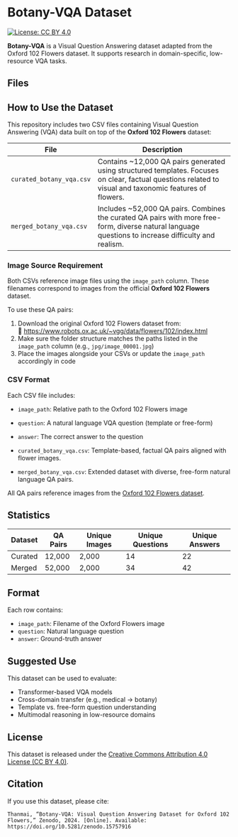 # Botany-VQA Dataset

[![License: CC BY 4.0](https://img.shields.io/badge/License-CC%20BY%204.0-lightgrey.svg)](https://creativecommons.org/licenses/by/4.0/)

**Botany-VQA** is a Visual Question Answering dataset adapted from the Oxford 102 Flowers dataset. It supports research in domain-specific, low-resource VQA tasks.

##  Files

##  How to Use the Dataset

This repository includes two CSV files containing Visual Question Answering (VQA) data built on top of the **Oxford 102 Flowers** dataset:

| File | Description |
|------|-------------|
| `curated_botany_vqa.csv` | Contains ~12,000 QA pairs generated using structured templates. Focuses on clear, factual questions related to visual and taxonomic features of flowers. |
| `merged_botany_vqa.csv` | Includes ~52,000 QA pairs. Combines the curated QA pairs with more free-form, diverse natural language questions to increase difficulty and realism. |

###  Image Source Requirement

Both CSVs reference image files using the `image_path` column. These filenames correspond to images from the official **Oxford 102 Flowers** dataset.

 To use these QA pairs:
1. Download the original Oxford 102 Flowers dataset from:  
   🔗 https://www.robots.ox.ac.uk/~vgg/data/flowers/102/index.html
2. Make sure the folder structure matches the paths listed in the `image_path` column (e.g., `jpg/image_00001.jpg`)
3. Place the images alongside your CSVs or update the `image_path` accordingly in code

###  CSV Format

Each CSV file includes:
- `image_path`: Relative path to the Oxford 102 Flowers image
- `question`: A natural language VQA question (template or free-form)
- `answer`: The correct answer to the question


- `curated_botany_vqa.csv`: Template-based, factual QA pairs aligned with flower images.
- `merged_botany_vqa.csv`: Extended dataset with diverse, free-form natural language QA pairs.

All QA pairs reference images from the [Oxford 102 Flowers dataset](https://www.robots.ox.ac.uk/~vgg/data/flowers/102/index.html).

##  Statistics

| Dataset      | QA Pairs | Unique Images | Unique Questions | Unique Answers |
|--------------|----------|----------------|------------------|----------------|
| Curated      | 12,000   | 2,000          | 14               | 22             |
| Merged       | 52,000   | 2,000          | 34               | 42             |

## Format

Each row contains:
- `image_path`: Filename of the Oxford Flowers image
- `question`: Natural language question
- `answer`: Ground-truth answer

##  Suggested Use

This dataset can be used to evaluate:
- Transformer-based VQA models
- Cross-domain transfer (e.g., medical → botany)
- Template vs. free-form question understanding
- Multimodal reasoning in low-resource domains

##  License

This dataset is released under the [Creative Commons Attribution 4.0 License (CC BY 4.0)](https://creativecommons.org/licenses/by/4.0/).

##  Citation

If you use this dataset, please cite:

```
Thanmai, “Botany-VQA: Visual Question Answering Dataset for Oxford 102 Flowers,” Zenodo, 2024. [Online]. Available: https://doi.org/10.5281/zenodo.15757916
```
